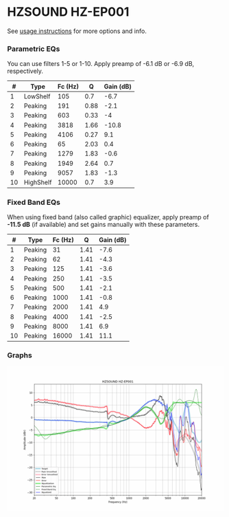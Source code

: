 # HZSOUND HZ-EP001
See [usage instructions](https://github.com/jaakkopasanen/AutoEq#usage) for more options and info.

### Parametric EQs
You can use filters 1-5 or 1-10. Apply preamp of -6.1 dB or -6.9 dB, respectively.

|   # | Type      |   Fc (Hz) |    Q |   Gain (dB) |
|-----|-----------|-----------|------|-------------|
|   1 | LowShelf  |       105 | 0.7  |        -6.7 |
|   2 | Peaking   |       191 | 0.88 |        -2.1 |
|   3 | Peaking   |       603 | 0.33 |        -4   |
|   4 | Peaking   |      3818 | 1.66 |       -10.8 |
|   5 | Peaking   |      4106 | 0.27 |         9.1 |
|   6 | Peaking   |        65 | 2.03 |         0.4 |
|   7 | Peaking   |      1279 | 1.83 |        -0.6 |
|   8 | Peaking   |      1949 | 2.64 |         0.7 |
|   9 | Peaking   |      9057 | 1.83 |        -1.3 |
|  10 | HighShelf |     10000 | 0.7  |         3.9 |

### Fixed Band EQs
When using fixed band (also called graphic) equalizer, apply preamp of **-11.5 dB** (if available) and set gains manually with these parameters.

|   # | Type    |   Fc (Hz) |    Q |   Gain (dB) |
|-----|---------|-----------|------|-------------|
|   1 | Peaking |        31 | 1.41 |        -7.6 |
|   2 | Peaking |        62 | 1.41 |        -4.3 |
|   3 | Peaking |       125 | 1.41 |        -3.6 |
|   4 | Peaking |       250 | 1.41 |        -3.5 |
|   5 | Peaking |       500 | 1.41 |        -2.1 |
|   6 | Peaking |      1000 | 1.41 |        -0.8 |
|   7 | Peaking |      2000 | 1.41 |         4.9 |
|   8 | Peaking |      4000 | 1.41 |        -2.5 |
|   9 | Peaking |      8000 | 1.41 |         6.9 |
|  10 | Peaking |     16000 | 1.41 |        11.1 |

### Graphs
![](./HZSOUND%20HZ-EP001.png)
